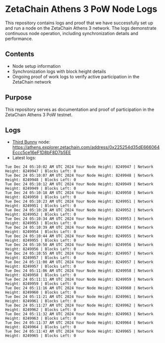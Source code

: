 # ZetaChain Athens 3 PoW Node Logs
This repository contains logs and proof that we have successfully set up and run a node on the ZetaChain Athens 3 network. The logs demonstrate continuous node operation, including synchronization details and performance.

## Contents
- Node setup information
- Synchronization logs with block height details
- Ongoing proof of work logs to verify active participation in the ZetaChain network

## Purpose
This repository serves as documentation and proof of participation in the ZetaChain Athens 3 PoW testnet.

## Logs

- [Third Bunny](https://thirdbunny.xyz/) node: https://athens.explorer.zetachain.com/address/0x225254d35dE666064Eccc5ce16eF1D8bF8D7b5EE
- Latest logs:
```
Tue Dec 24 05:10:02 AM UTC 2024 Your Node Height: 8249947 | Network Height: 8249947 | Blocks Left: 0
Tue Dec 24 05:10:07 AM UTC 2024 Your Node Height: 8249948 | Network Height: 8249948 | Blocks Left: 0
Tue Dec 24 05:10:12 AM UTC 2024 Your Node Height: 8249949 | Network Height: 8249949 | Blocks Left: 0
Tue Dec 24 05:10:18 AM UTC 2024 Your Node Height: 8249950 | Network Height: 8249950 | Blocks Left: 0
Tue Dec 24 05:10:23 AM UTC 2024 Your Node Height: 8249951 | Network Height: 8249951 | Blocks Left: 0
Tue Dec 24 05:10:28 AM UTC 2024 Your Node Height: 8249952 | Network Height: 8249952 | Blocks Left: 0
Tue Dec 24 05:10:34 AM UTC 2024 Your Node Height: 8249953 | Network Height: 8249953 | Blocks Left: 0
Tue Dec 24 05:10:39 AM UTC 2024 Your Node Height: 8249954 | Network Height: 8249954 | Blocks Left: 0
Tue Dec 24 05:10:44 AM UTC 2024 Your Node Height: 8249955 | Network Height: 8249955 | Blocks Left: 0
Tue Dec 24 05:10:50 AM UTC 2024 Your Node Height: 8249956 | Network Height: 8249956 | Blocks Left: 0
Tue Dec 24 05:10:55 AM UTC 2024 Your Node Height: 8249957 | Network Height: 8249957 | Blocks Left: 0
Tue Dec 24 05:11:00 AM UTC 2024 Your Node Height: 8249957 | Network Height: 8249957 | Blocks Left: 0
Tue Dec 24 05:11:06 AM UTC 2024 Your Node Height: 8249958 | Network Height: 8249958 | Blocks Left: 0
Tue Dec 24 05:11:11 AM UTC 2024 Your Node Height: 8249959 | Network Height: 8249959 | Blocks Left: 0
Tue Dec 24 05:11:16 AM UTC 2024 Your Node Height: 8249960 | Network Height: 8249960 | Blocks Left: 0
Tue Dec 24 05:11:21 AM UTC 2024 Your Node Height: 8249961 | Network Height: 8249961 | Blocks Left: 0
Tue Dec 24 05:11:27 AM UTC 2024 Your Node Height: 8249962 | Network Height: 8249962 | Blocks Left: 0
Tue Dec 24 05:11:32 AM UTC 2024 Your Node Height: 8249963 | Network Height: 8249963 | Blocks Left: 0
Tue Dec 24 05:11:37 AM UTC 2024 Your Node Height: 8249964 | Network Height: 8249964 | Blocks Left: 0
Tue Dec 24 05:11:43 AM UTC 2024 Your Node Height: 8249965 | Network Height: 8249965 | Blocks Left: 0
```
